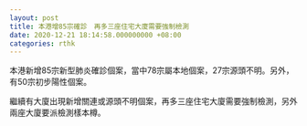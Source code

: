 ```yaml
---
layout: post
title: 本港增85宗確診　再多三座住宅大廈需要強制檢測
date: 2020-12-21 18:14:58.000000000 +08:00
categories: rthk
---
```


本港新增85宗新型肺炎確診個案，當中78宗屬本地個案，27宗源頭不明。另外，有50宗初步陽性個案。

繼續有大廈出現新增關連或源頭不明個案，再多三座住宅大廈需要強制檢測，另外兩座大廈要派檢測樣本樽。
